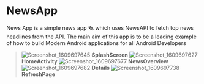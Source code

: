 # NewsApp
News App is a simple news app 🗞️ which uses NewsAPI to fetch top news headlines from the API. The main aim of this app is to be a leading example of how to build Modern Android applications for all Android Developers
> ![Screenshot_1609697645](https://user-images.githubusercontent.com/62261376/103485661-a4fde000-4e00-11eb-8595-78da818d541c.png)
> **SplashScreen**
> ![Screenshot_1609697627](https://user-images.githubusercontent.com/62261376/103485667-c068eb00-4e00-11eb-9bdc-8e2fb7476e86.png)
> **HomeActivity**
> ![Screenshot_1609697677](https://user-images.githubusercontent.com/62261376/103485679-d7a7d880-4e00-11eb-81f9-f0950df88304.png)
> **NewsOverview**
> ![Screenshot_1609697682](https://user-images.githubusercontent.com/62261376/103485730-26ee0900-4e01-11eb-8dfb-7e1a94633c0b.png)
> **Details**
> ![Screenshot_1609697738](https://user-images.githubusercontent.com/62261376/103485742-3ec58d00-4e01-11eb-8dbb-25585c8de6c0.png)
> **RefreshPage**
